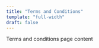 ```yaml
---
title: "Terms and Conditions"
template: "full-width"
draft: false
---
```


Terms and conditions page content
